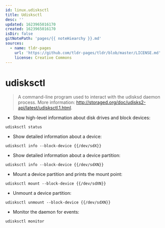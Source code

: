 ```yaml
---
id: linux.udisksctl
title: Udisksctl
desc: ''
updated: 1623965016170
created: 1623965016170
isDir: false
gitNotePath: 'pages/{{ noteHiearchy }}.md'
sources:
  - name: tldr-pages
    url: 'https://github.com/tldr-pages/tldr/blob/master/LICENSE.md'
    license: Creative Commons
---
```

# udisksctl

> A command-line program used to interact with the udisksd daemon process.
> More information: <http://storaged.org/doc/udisks2-api/latest/udisksctl.1.html>.

- Show high-level information about disk drives and block devices:

`udisksctl status`

- Show detailed information about a device:

`udisksctl info --block-device {{/dev/sdX}}`

- Show detailed information about a device partition:

`udisksctl info --block-device {{/dev/sdXN}}`

- Mount a device partition and prints the mount point:

`udisksctl mount --block-device {{/dev/sdXN}}`

- Unmount a device partition:

`udisksctl unmount --block-device {{/dev/sdXN}}`

- Monitor the daemon for events:

`udisksctl monitor`

